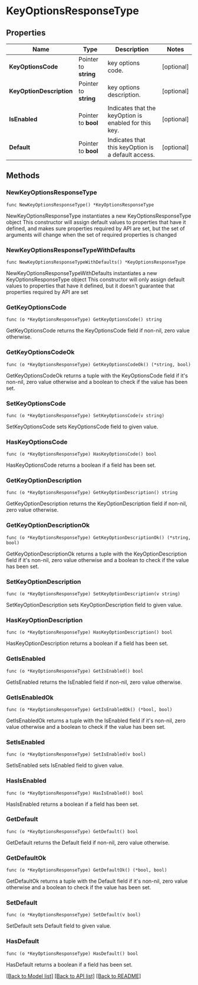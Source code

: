 # KeyOptionsResponseType

## Properties

Name | Type | Description | Notes
------------ | ------------- | ------------- | -------------
**KeyOptionsCode** | Pointer to **string** | key options code. | [optional] 
**KeyOptionDescription** | Pointer to **string** | key options description. | [optional] 
**IsEnabled** | Pointer to **bool** | Indicates that the keyOption is enabled for this key. | [optional] 
**Default** | Pointer to **bool** | Indicates that this keyOption is a default access. | [optional] 

## Methods

### NewKeyOptionsResponseType

`func NewKeyOptionsResponseType() *KeyOptionsResponseType`

NewKeyOptionsResponseType instantiates a new KeyOptionsResponseType object
This constructor will assign default values to properties that have it defined,
and makes sure properties required by API are set, but the set of arguments
will change when the set of required properties is changed

### NewKeyOptionsResponseTypeWithDefaults

`func NewKeyOptionsResponseTypeWithDefaults() *KeyOptionsResponseType`

NewKeyOptionsResponseTypeWithDefaults instantiates a new KeyOptionsResponseType object
This constructor will only assign default values to properties that have it defined,
but it doesn't guarantee that properties required by API are set

### GetKeyOptionsCode

`func (o *KeyOptionsResponseType) GetKeyOptionsCode() string`

GetKeyOptionsCode returns the KeyOptionsCode field if non-nil, zero value otherwise.

### GetKeyOptionsCodeOk

`func (o *KeyOptionsResponseType) GetKeyOptionsCodeOk() (*string, bool)`

GetKeyOptionsCodeOk returns a tuple with the KeyOptionsCode field if it's non-nil, zero value otherwise
and a boolean to check if the value has been set.

### SetKeyOptionsCode

`func (o *KeyOptionsResponseType) SetKeyOptionsCode(v string)`

SetKeyOptionsCode sets KeyOptionsCode field to given value.

### HasKeyOptionsCode

`func (o *KeyOptionsResponseType) HasKeyOptionsCode() bool`

HasKeyOptionsCode returns a boolean if a field has been set.

### GetKeyOptionDescription

`func (o *KeyOptionsResponseType) GetKeyOptionDescription() string`

GetKeyOptionDescription returns the KeyOptionDescription field if non-nil, zero value otherwise.

### GetKeyOptionDescriptionOk

`func (o *KeyOptionsResponseType) GetKeyOptionDescriptionOk() (*string, bool)`

GetKeyOptionDescriptionOk returns a tuple with the KeyOptionDescription field if it's non-nil, zero value otherwise
and a boolean to check if the value has been set.

### SetKeyOptionDescription

`func (o *KeyOptionsResponseType) SetKeyOptionDescription(v string)`

SetKeyOptionDescription sets KeyOptionDescription field to given value.

### HasKeyOptionDescription

`func (o *KeyOptionsResponseType) HasKeyOptionDescription() bool`

HasKeyOptionDescription returns a boolean if a field has been set.

### GetIsEnabled

`func (o *KeyOptionsResponseType) GetIsEnabled() bool`

GetIsEnabled returns the IsEnabled field if non-nil, zero value otherwise.

### GetIsEnabledOk

`func (o *KeyOptionsResponseType) GetIsEnabledOk() (*bool, bool)`

GetIsEnabledOk returns a tuple with the IsEnabled field if it's non-nil, zero value otherwise
and a boolean to check if the value has been set.

### SetIsEnabled

`func (o *KeyOptionsResponseType) SetIsEnabled(v bool)`

SetIsEnabled sets IsEnabled field to given value.

### HasIsEnabled

`func (o *KeyOptionsResponseType) HasIsEnabled() bool`

HasIsEnabled returns a boolean if a field has been set.

### GetDefault

`func (o *KeyOptionsResponseType) GetDefault() bool`

GetDefault returns the Default field if non-nil, zero value otherwise.

### GetDefaultOk

`func (o *KeyOptionsResponseType) GetDefaultOk() (*bool, bool)`

GetDefaultOk returns a tuple with the Default field if it's non-nil, zero value otherwise
and a boolean to check if the value has been set.

### SetDefault

`func (o *KeyOptionsResponseType) SetDefault(v bool)`

SetDefault sets Default field to given value.

### HasDefault

`func (o *KeyOptionsResponseType) HasDefault() bool`

HasDefault returns a boolean if a field has been set.


[[Back to Model list]](../README.md#documentation-for-models) [[Back to API list]](../README.md#documentation-for-api-endpoints) [[Back to README]](../README.md)


